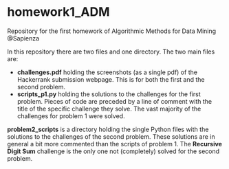 # homework1_ADM
Repository for the first homework of Algorithmic Methods for Data Mining @Sapienza


In this repository there are two files and one directory. The two main files are:
- __challenges.pdf__ holding the screenshots (as a single pdf) of the Hackerrank submission webpage. This is for both the first and the second problem. 
- __scripts_p1.py__ holding the solutions to the challenges for the first problem. Pieces of code are preceded by a line of comment with the title of the specific challenge they solve. The vast majority of the challenges for problem 1 were solved. 


__problem2_scripts__ is a directory holding the single Python files with the solutions to the challenges of the second problem. These solutions are in general a bit more commented than the scripts of problem 1. The __Recursive Digit Sum__ challenge is the only one not (completely) solved for the second problem.
